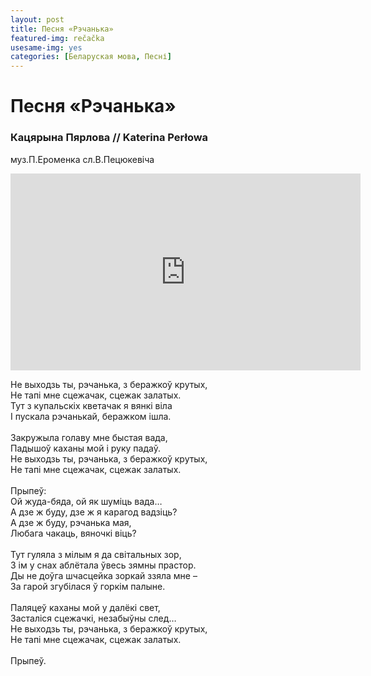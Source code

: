 ```yaml
---
layout: post
title: Песня «Рэчанька»
featured-img: rečačka
usesame-img: yes
categories: [Беларуская мова, Песні]
---
```


# Песня «Рэчанька»

### Кацярына Пярлова // Katerina Perłowa

муз.П.Ероменка сл.В.Пецюкевіча

<iframe width="560" height="315" src="https://www.youtube.com/embed/bnXVwuiopIU" frameborder="0" allow="accelerometer; autoplay; encrypted-media; gyroscope; picture-in-picture" allowfullscreen></iframe>


Не выходзь ты, рэчанька, з беражкоў крутых,<br>
Не тапі мне сцежачак, сцежак залатых.<br>
Тут з купальскіх кветачак я вянкі віла<br>
І пускала рэчанькай, беражком ішла.<br>
<br>
Закружыла голаву мне быстая вада,<br>
Падышоў каханы мой і руку падаў.<br>
Не выходзь ты, рэчанька, з беражкоў крутых,<br>
Не тапі мне сцежачак, сцежак залатых.<br>
<br>
Прыпеў:<br>
Ой жуда-бяда, ой як шуміць вада…<br>
А дзе ж буду, дзе ж я карагод вадзіць?<br>
А дзе ж буду, рэчанька мая,<br>
Любага чакаць, вяночкі віць?<br>
<br>
Тут гуляла з мілым я да світальных зор,<br>
З ім у снах аблётала ўвесь зямны прастор.<br>
Ды не доўга шчасцейка зоркай ззяла мне –<br>
За гарой згубілася ў горкім палыне.<br>
<br>
Паляцеў каханы мой у далёкі свет,<br>
Засталіся сцежачкі, незабыўны след…<br>
Не выходзь ты, рэчанька, з беражкоў крутых,<br>
Не тапі мне сцежачак, сцежак залатых.<br>
<br>
Прыпеў.<br>
<br>
